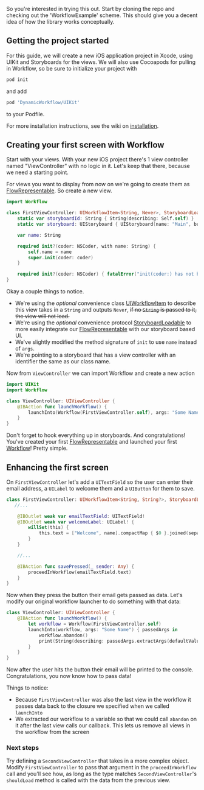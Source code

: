 So you're interested in trying this out. Start by cloning the repo and checking out the 'WorkflowExample' scheme. This should give you a decent idea of how the library works conceptually.

## Getting the project started
For this guide, we will create a new iOS application project in Xcode, using UIKit and Storyboards for the views.  We will also use Cocoapods for pulling in Workflow, so be sure to initialize your project with 
```ruby
pod init
```
and add 
```ruby
pod 'DynamicWorkflow/UIKit'
```
to your Podfile.

For more installation instructions, see the wiki on [installation](https://github.com/wwt/Workflow/wiki/Installation).

## Creating your first screen with Workflow
Start with your views. With your new iOS project there's 1 view controller named "ViewController" with no logic in it. Let's keep that there, because we need a starting point.

For views you want to display from now on we're going to create them as [FlowRepresentable](). So create a new view.
```swift
import Workflow

class FirstViewController: UIWorkflowItem<String, Never>, StoryboardLoadable {
    static var storyboardId: String { String(describing: Self.self) }
    static var storyboard: UIStoryboard { UIStoryboard(name: "Main", bundle: Bundle(for: Self.self)) }

    var name: String

    required init?(coder: NSCoder, with name: String) {
        self.name = name
        super.init(coder: coder)
    }

    required init?(coder: NSCoder) { fatalError("init(coder:) has not been implemented") }
}
```

Okay a couple things to notice. 
- We're using the *optional* convenience class [UIWorkflowItem]() to describe this view takes in a `String` and outputs `Never`, ~~if no `String` is passed to it, the view will not load.~~
- We're using the *optional* convenience protocol [StoryboardLoadable]() to more easily integrate our [FlowRepresentable]() with our storyboard based UI.
- We've slightly modified the method signature of `init` to use `name` instead of `args`. 
- We're pointing to a storyboard that has a view controller with an identifier the same as our class name.

Now from `ViewController` we can import Workflow and create a new action
```swift
import UIKit
import Workflow

class ViewController: UIViewController {
    @IBAction func launchWorkflow() {
        launchInto(Workflow(FirstViewController.self), args: "Some Name")
    }
}
```

Don't forget to hook everything up in storyboards.  And congratulations! You've created your first [FlowRepresentable]() and launched your first [Workflow]()! Pretty simple.

## Enhancing the first screen

On `FirstViewController` let's add a `UITextField` so the user can enter their email address, a `UILabel` to welcome them and a `UIButton` for them to save.

```swift
class FirstViewController: UIWorkflowItem<String, String?>, StoryboardLoadable {
   //...

    @IBOutlet weak var emailTextField: UITextField!
    @IBOutlet weak var welcomeLabel: UILabel! {
        willSet(this) {
            this.text = ["Welcome", name].compactMap { $0 }.joined(separator: " ") + "!"
        }
    }

    //...

    @IBAction func savePressed(_ sender: Any) {
        proceedInWorkflow(emailTextField.text)
    }
}
```

Now when they press the button their email gets passed as data. Let's modify our original workflow launcher to do something with that data:

```swift
class ViewController: UIViewController {
    @IBAction func launchWorkflow() {
        let workflow = Workflow(FirstViewController.self)
        launchInto(workflow, args: "Some Name") { passedArgs in
            workflow.abandon()
            print(String(describing: passedArgs.extractArgs(defaultValue: nil)))
        }
    }
}
```

Now after the user hits the button their email will be printed to the console. Congratulations, you now know how to pass data!

Things to notice:
- Because `FirstViewController` was also the last view in the workflow it passes data back to the closure we specified when we called `launchInto`
- We extracted our workflow to a variable so that we could call `abandon` on it after the last view calls our callback. This lets us remove all views in the workflow from the screen

### Next steps
Try defining a `SecondViewController` that takes in a more complex object. Modify `FirstViewController` to pass that argument in the `proceedInWorkflow` call and you'll see how, as long as the type matches `SecondViewController`'s `shouldLoad` method is called with the data from the previous view.